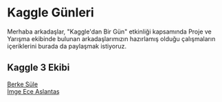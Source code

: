 # Kaggle Günleri
Merhaba arkadaşlar, "Kaggle'dan Bir Gün" etkinliği kapsamında Proje ve Yarışma ekibinde bulunan arkadaşlarımızın hazırlamış olduğu çalışmaların içeriklerini burada da paylaşmak istiyoruz.

## Kaggle 3 Ekibi <br>
[Berke Süle](https://github.com/berkesule) <br>
[İmge Ece Aslantaş](https://github.com/orgs/Data-ScienceCommunity/people/imgece)
